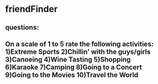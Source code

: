 # friendFinder


questions:
---------------------
On a scale of 1 to 5 rate the following activities:
1)Extreme Sports
2)Chillin' with the guys/girls
3)Canoeing
4)Wine Tasting
5)Shopping
6)Karaoke
7)Camping
8)Going to a Concert
9)Going to the Movies
10)Travel the World
---------------------
